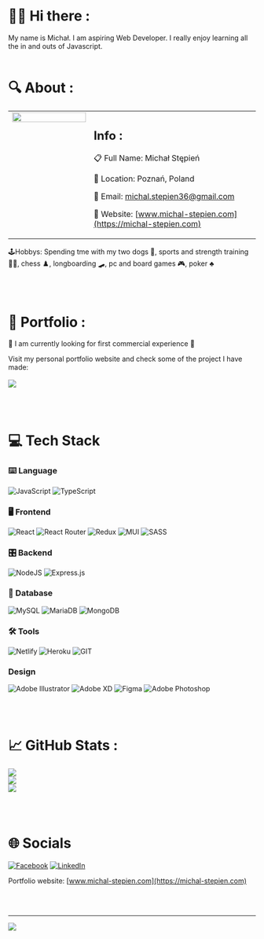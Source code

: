 # 🙋‍♂️ Hi there :

My name is Michał. I am aspiring Web Developer. 
I really enjoy learning all the in and outs of Javascript. 
<br/>
<br/>

# 🔍 About :

<table>
<tr>
<td valign="top" width="150">

<img src="https://michal-stepien.com/img/avatar_1.png" align="left" height="" width="100%" />

</td><td valign="top">

## Info :

📋 Full Name: Michał Stępień  

📌 Location: Poznań, Poland    

📧 Email: michal.stepien36@gmail.com    

🔗 Website: [www.michal-stepien.com](https://michal-stepien.com) 
</td>
</tr>
</table>

🕹️Hobbys: Spending tme with my two dogs 🐶, sports and strength training 🏋️‍♂️, chess ♟️, longboarding 🛹,  pc and board games 🎮, poker ♣️

<br/>
<br/>

# 📂 Portfolio :

🤞 I am currently looking for first commercial experience 🤞 <br/>

Visit my personal portfolio website and check some of the project I have made: <br/><br/>
[<img src="https://michal-stepien.com/img/miniatures/share.png"/>](https://michal-stepien.com)

<br/>
<br/>

# 💻 Tech Stack

### ⌨️ Language

![JavaScript](https://img.shields.io/badge/javascript-%23323330.svg?style=for-the-badge&logo=javascript&logoColor=%23F7DF1E)
![TypeScript](https://img.shields.io/badge/typescript-%23007ACC.svg?style=for-the-badge&logo=typescript&logoColor=white)
<br />

### 🖥️ Frontend

![React](https://img.shields.io/badge/react-%2320232a.svg?style=for-the-badge&logo=react&logoColor=%2361DAFB)
![React Router](https://img.shields.io/badge/React_Router-CA4245?style=for-the-badge&logo=react-router&logoColor=white)
![Redux](https://img.shields.io/badge/redux-%23593d88.svg?style=for-the-badge&logo=redux&logoColor=white)
![MUI](https://img.shields.io/badge/MUI-%230081CB.svg?style=for-the-badge&logo=material-ui&logoColor=white)
![SASS](https://img.shields.io/badge/SASS-hotpink.svg?style=for-the-badge&logo=SASS&logoColor=white)

### 🎛️ Backend

![NodeJS](https://img.shields.io/badge/node.js-6DA55F?style=for-the-badge&logo=node.js&logoColor=white)
![Express.js](https://img.shields.io/badge/express.js-%23404d59.svg?style=for-the-badge&logo=express&logoColor=%2361DAFB)

### 💾 Database

![MySQL](https://img.shields.io/badge/mysql-%2300f.svg?style=for-the-badge&logo=mysql&logoColor=white)
![MariaDB](https://img.shields.io/badge/MariaDB-003545?style=for-the-badge&logo=mariadb&logoColor=white)
![MongoDB](https://img.shields.io/badge/MongoDB-%234ea94b.svg?style=for-the-badge&logo=mongodb&logoColor=white)

### 🛠️ Tools

![Netlify](https://img.shields.io/badge/netlify-%23000000.svg?style=for-the-badge&logo=netlify&logoColor=#00C7B7)
![Heroku](https://img.shields.io/badge/heroku-%23430098.svg?style=for-the-badge&logo=heroku&logoColor=white)
![GIT](https://img.shields.io/badge/git-CA4245.svg?style=for-the-badge&logo=git&logoColor=white)

### Design

![Adobe Illustrator](https://img.shields.io/badge/adobeillustrator-%23FF9A00.svg?style=for-the-badge&logo=adobeillustrator&logoColor=white)
![Adobe XD](https://img.shields.io/badge/Adobe%20XD-470137?style=for-the-badge&logo=Adobe%20XD&logoColor=#FF61F6)
![Figma](https://img.shields.io/badge/figma-%23F24E1E.svg?style=for-the-badge&logo=figma&logoColor=white)
![Adobe Photoshop](https://img.shields.io/badge/adobephotoshop-%2331A8FF.svg?style=for-the-badge&logo=adobephotoshop&logoColor=white)

<br/>
<br/>

# 📈 GitHub Stats :

![](https://github-readme-stats.vercel.app/api?username=Kinetic639&theme=vue-dark&hide_border=true&include_all_commits=true&count_private=false)<br/>
![](https://github-readme-streak-stats.herokuapp.com/?user=Kinetic639&theme=vue-dark&hide_border=true)<br/>
![](https://github-readme-stats.vercel.app/api/top-langs/?username=Kinetic639&theme=vue-dark&hide_border=true&include_all_commits=true&count_private=false&layout=compact)

<br/>
<br/>

# 🌐 Socials

[![Facebook](https://img.shields.io/badge/Facebook-%231877F2.svg?style=for-the-badge&logo=Facebook&logoColor=white)](https://facebook.com/1188347557)
[![LinkedIn](https://img.shields.io/badge/LinkedIn-%230077B5.svg?style=for-the-badge&logo=linkedin&logoColor=white)](https://linkedin.com/in/michal-stepien)

Portfolio website: [www.michal-stepien.com](https://michal-stepien.com)

<br/>
<br/>

---

<p align="center">
  
  [![](https://visitcount.itsvg.in/api?id=Kinetic639&icon=0&color=8&align=center)](https://visitcount.itsvg.in)

</p>

